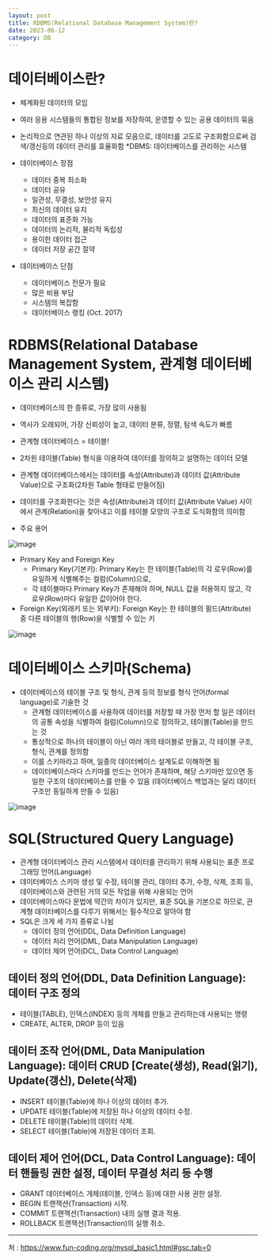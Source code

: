 ```yaml
---
layout: post
title: RDBMS(Relational Database Management System)란?
date: 2023-06-12
category: DB
---
```



# 데이터베이스란?

* 체계화된 데이터의 모임
* 여러 응용 시스템들의 통합된 정보를 저장하여, 운영할 수 있는 공용 데이터의 묶음
* 논리적으로 연관된 하나 이상의 자료 모음으로, 데이터를 고도로 구조화함으로써 검색/갱신등의 데이터 관리를 효율화함
*DBMS: 데이터베이스를 관리하는 시스템


* 데이터베이스 장점

  * 데이터 중복 최소화
  * 데이터 공유
  * 일관성, 무결성, 보안성 유지
  * 최신의 데이터 유지
  * 데이터의 표준화 가능
  * 데이터의 논리적, 물리적 독립성
  * 용이한 데이터 접근
  * 데이터 저장 공간 절약

* 데이터베이스 단점

  * 데이터베이스 전문가 필요
  * 많은 비용 부담
  * 시스템의 복잡함
  * 데이터베이스 랭킹 (Oct. 2017)



# RDBMS(Relational Database Management System, 관계형 데이터베이스 관리 시스템)

* 데이터베이스의 한 종류로, 가장 많이 사용됨
* 역사가 오래되어, 가장 신뢰성이 높고, 데이터 분류, 정렬, 탐색 속도가 빠름

* 관계형 데이터베이스 = 테이블!
* 2차원 테이블(Table) 형식을 이용하여 데이터를 정의하고 설명하는 데이터 모델
* 관계형 데이터베이스에서는 데이터를 속성(Attribute)과 데이터 값(Attribute Value)으로 구조화(2차원 Table 형태로 만들어짐)
* 데이터를 구조화한다는 것은 속성(Attribute)과 데이터 값(Attribute Value) 사이에서 관계(Relation)을 찾아내고 이를 테이블 모양의 구조로 도식화함의 의미함
* 주요 용어

![image](https://github.com/eosl1009/eosl1009.github.io/assets/49154210/2006db04-03c4-4718-8228-0474eb34616b)


  * Primary Key and Foreign Key
    * Primary Key(기본키): Primary Key는 한 테이블(Table)의 각 로우(Row)를 유일하게 식별해주는 컬럼(Column)으로,
    * 각 테이블마다 Primary Key가 존재해야 하며, NULL 값을 허용하지 않고, 각 로우(Row)마다 유일한 값이어야 한다.
  * Foreign Key(외래키 또는 외부키): Foreign Key는 한 테이블의 필드(Attribute) 중 다른 테이블의 행(Row)을 식별할 수 있는 키

![image](https://github.com/eosl1009/eosl1009.github.io/assets/49154210/8c877866-8903-47f8-a10c-e5a8bed615df)


# 데이터베이스 스키마(Schema)

* 데이터베이스의 테이블 구조 및 형식, 관계 등의 정보를 형식 언어(formal language)로 기술한 것
  * 관계형 데이터베이스를 사용하여 데이터를 저장할 때 가장 먼저 할 일은 데이터의 공통 속성을 식별하여 컬럼(Column)으로 정의하고, 테이블(Table)을 만드는 것
  * 통상적으로 하나의 테이블이 아닌 여러 개의 테이블로 만들고, 각 테이블 구조, 형식, 관계를 정의함
  * 이를 스키마라고 하며, 일종의 데이터베이스 설계도로 이해하면 됨
  * 데이터베이스마다 스키마를 만드는 언어가 존재하며, 해당 스키마만 있으면 동일한 구조의 데이터베이스를 만들 수 있음
(데이터베이스 백업과는 달리 데이터 구조만 동일하게 만들 수 있음)

![image](https://github.com/eosl1009/eosl1009.github.io/assets/49154210/26006c49-6910-47a5-9fc6-da2d14b034a8)


# SQL(Structured Query Language)

* 관계형 데이터베이스 관리 시스템에서 데이터를 관리하기 위해 사용되는 표준 프로그래밍 언어(Language)
* 데이터베이스 스키마 생성 및 수정, 테이블 관리, 데이터 추가, 수정, 삭제, 조회 등, 데이터베이스와 관련된 거의 모든 작업을 위해 사용되는 언어
* 데이터베이스마다 문법에 약간의 차이가 있지만, 표준 SQL을 기본으로 하므로, 관계형 데이터베이스를 다루기 위해서는 필수적으로 알아야 함
* SQL은 크게 세 가지 종류로 나뉨
    * 데이터 정의 언어(DDL, Data Definition Language)
    * 데이터 처리 언어(DML, Data Manipulation Language)
    * 데이터 제어 언어(DCL, Data Control Language)

## 데이터 정의 언어(DDL, Data Definition Language): 데이터 구조 정의

* 테이블(TABLE), 인덱스(INDEX) 등의 개체를 만들고 관리하는데 사용되는 명령
* CREATE, ALTER, DROP 등이 있음

## 데이터 조작 언어(DML, Data Manipulation Language): 데이터 CRUD [Create(생성), Read(읽기), Update(갱신), Delete(삭제)

* INSERT 테이블(Table)에 하나 이상의 데이터 추가.
* UPDATE 테이블(Table)에 저장된 하나 이상의 데이터 수정.
* DELETE 테이블(Table)의 데이터 삭제.
* SELECT 테이블(Table)에 저장된 데이터 조회.

##  데이터 제어 언어(DCL, Data Control Language): 데이터 핸들링 권한 설정, 데이터 무결성 처리 등 수행

* GRANT 데이터베이스 개체(테이블, 인덱스 등)에 대한 사용 권한 설정.
* BEGIN 트랜잭션(Transaction) 시작.
* COMMIT 트랜잭션(Transaction) 내의 실행 결과 적용.
* ROLLBACK 트랜잭션(Transaction)의 실행 취소.




---------------------------------------

처 : <https://www.fun-coding.org/mysql_basic1.html#gsc.tab=0>

